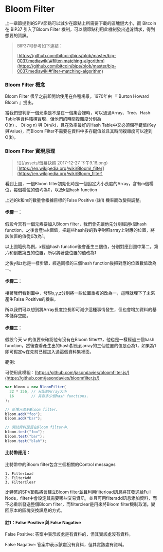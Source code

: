 # Bloom Filter

上一章節提到的SPV節點可以減少在節點上所需要下載的區塊鏈大小，而 Bitcoin在 BIP37 引入了Bloom Filter 機制，可以讓節點利用此機制發出過濾請求，得到想要的資訊。

> BIP37可參考如下連結：
>
> [https://github.com/bitcoin/bips/blob/master/bip-0037.mediawiki\#filter-matching-algorithm](https://github.com/bitcoin/bips/blob/master/bip-0037.mediawiki#filter-matching-algorithm)

### Bloom Filter 概念

Bloom Filter 很早之前即開始使用在各種場景，1970年由 『  Burton Howard Bloom 』提出。

當我們想判斷一個元素是不是在一個集合裡時，可以通過Array、Tree、Hash Table等資料結構實現，但他們的時間複雜度分別為  
 O\(n\) 、  O\(log n\) 與  O\(n/k\)，且在效率最好的Hash Table中又必須儲存鍵值\(Key與Value\)，而Bloom Filter不需要在資料中多存鍵值並且其時間複雜度可以達到O\(k\)。

### Bloom Filter 實現原理

> ![](/assets/螢幕快照 2017-12-27 下午9.16.png)[https://en.wikipedia.org/wiki/Bloom\_filter](https://en.wikipedia.org/wiki/Bloom_filter)

看到上圖，一個Bloom filter初始化時是一個固定大小長度的Array，含有m個欄位，每個欄位的值均為0，以及k個hash function

上述的k和m的數量會根據目標的False Positive \(註1\) 機率而改變與調整。

#### 步驟一：

假設今天有一個元素要加入Bloom filter，我們會先讓他先分別經過k個hash function，之後會產生k個值，把這些hash後的數字對照array上對應的位置，將該位置的值從0改為1。

以上圖範例為例，x經過hash function後會產生三個值，分別對應到圖中第二，第六和倒數第五的位置，所以將著些位置的值改為1

之後y和z也是一樣步驟，經過同樣的三個hash function後把對應的位置數值改為一。

#### 步驟二：

接著我們看到圖中，發現x,y,z分別將一些位置重複的改為一，這時就埋下了未來產生False Positive的機率。

所以我們可以想到將Array長度拉長即可減少這種事情發生，但也會增加資料的基本儲存空間。

#### 步驟三：

假設今天 w 的值要來確認他有沒有在Bloom filter中，他也是一樣經過三個hash function，然後查看產生出的hash對應到array的三個位置的值是否為1，如果為1即可假定w在先前已經加入過這個資料集裡面。

範例:

可使用此模組：[https://github.com/jasondavies/bloomfilter.js/](https://github.com/jasondavies/bloomfilter.js/)

```js
var bloom = new BloomFilter(
  32 * 256, // 分配的Array大小
  16        // 具有多少個hash functions.
);

// 新增元素到Bloom filter.
bloom.add("foo");
bloom.add("bar");

// 測試資料是否在Bloom filter中.
bloom.test("foo");
bloom.test("bar");
bloom.test("blah");
```

#### 比特幣應用：

比特幣中的Bloom filter包含三個相關的Control messages

```
1. FilterLoad
2. FilterAdd
3. FilterClear
```

比特幣的SPV節點將會建立Bloom filter並且利用filterload訊息將其發送給Full Node，filter中會設定其需要哪些交易資訊，並且可用filteradd訊息添加資料，而不必重新發送整個Bloom filter，而filterclear是用來將Bloom filter機制取消，變回原本的區塊交換訊息的方式。

#### 註1：False Positive 與 False Nagative

False Positive:  答案中表示該處是有資料的，但其實該處沒有資料。

False Nagative: 答案中表示該處沒有資料，但其實該處有資料。

